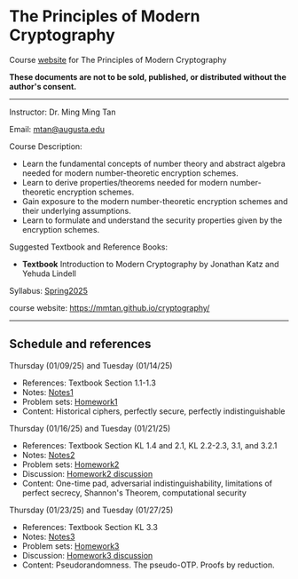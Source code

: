 # The Principles of Modern Cryptography
Course [website](https://mmtan.github.io/cryptography/) for The Principles of Modern Cryptography

**These documents are not to be sold, published, or distributed without the author's consent.**

---
Instructor:  Dr. Ming Ming Tan

Email:  mtan@augusta.edu

Course Description:
- Learn the fundamental concepts of number theory and abstract algebra needed for modern number-theoretic encryption schemes.
- Learn to derive properties/theorems needed for modern number-theoretic encryption schemes.
- Gain exposure to the modern number-theoretic encryption schemes and their underlying assumptions.
- Learn to formulate and understand the security properties given by the encryption schemes.

Suggested Textbook and Reference Books:
- **Textbook** Introduction to Modern Cryptography by Jonathan Katz and Yehuda Lindell

Syllabus: [Spring2025](https://www.dropbox.com/scl/fi/ppx5s2mw6tcdbiuqedd0d/CSCI-7520-Cryptography.paper?rlkey=df01fxmkjbc2em54gol7vcj3x&st=3xgitat4&dl=0)

course website: https://mmtan.github.io/cryptography/

---

## Schedule and references
Thursday (01/09/25) and Tuesday (01/14/25)
 * References: Textbook Section 1.1-1.3
 * Notes: [Notes1](https://www.dropbox.com/scl/fi/lmfc7w4k7ghncjfowhkh6/notes1.pdf?rlkey=w63dtaqzb1jz0rwaeu2zf731l&dl=0)
 * Problem sets: [Homework1](https://www.dropbox.com/scl/fi/a51ahhot01tkspxm74zmb/homework1.pdf?rlkey=2g48n73l26rwtinobd2oaud1c&dl=0)
 * Content: Historical ciphers, perfectly secure, perfectly indistinguishable

Thursday (01/16/25) and Tuesday (01/21/25)
 * References: Textbook Section KL 1.4 and 2.1, KL 2.2-2.3, 3.1, and 3.2.1
 * Notes: [Notes2](https://www.dropbox.com/scl/fi/6hy15020zylngkmbtvgbg/notes2.pdf?rlkey=21i40r0b5pedmbqbcsyso88ml&dl=0)
 * Problem sets: [Homework2](https://www.dropbox.com/scl/fi/h4ec8jtjpohhzkvazq1t9/homework2.pdf?rlkey=ry8qjusrr835eu567oijsuxr6&dl=0)
 * Discussion: [Homework2 discussion](https://www.dropbox.com/scl/fi/c3neb9mogkefa15kbgmfv/class_homework2-discussion.pdf?rlkey=mtiirmqlgwiw8899fy7el7utp&dl=0)
 * Content: One-time pad, adversarial indistinguishability, limitations of perfect secrecy, Shannon's Theorem, computational security

Thursday (01/23/25) and Tuesday (01/27/25)
 * References: Textbook Section KL 3.3
 * Notes: [Notes3](https://www.dropbox.com/scl/fi/as97ztxeta9fkm6es3ji7/notes3.pdf?rlkey=9xf6f1if3ekkzmjmx61f0b0d3&dl=0)
 * Problem sets: [Homework3](https://www.dropbox.com/scl/fi/yae4skn0zj8h2hwl2qhf0/homework3.pdf?rlkey=zy9bm2gj4ya7leiw7rn9eh5h0&dl=0)
 * Discussion: [Homework3 discussion](https://www.dropbox.com/scl/fi/gbdvhss8euhzteip895z1/homework3_discussion.pdf?rlkey=jl0a5u32xzbz3dzj36znykn4g&dl=0)
 * Content:  Pseudorandomness. The pseudo-OTP. Proofs by reduction. 
   




  
 
 
